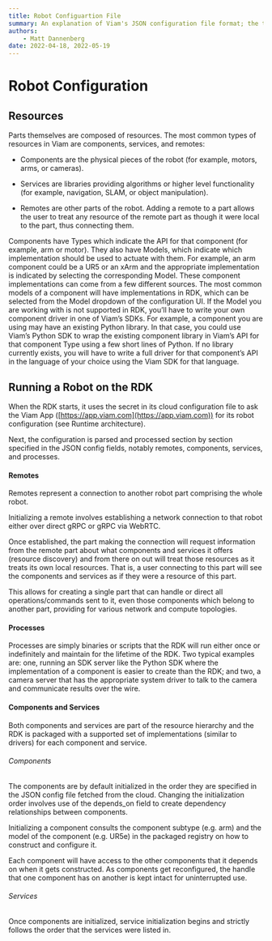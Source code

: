 ```yaml
---
title: Robot Configuartion File
summary: An explanation of Viam's JSON configuration file format; the top level fields, their meanings, and example entries.
authors:
    - Matt Dannenberg
date: 2022-04-18, 2022-05-19
---
```

# Robot Configuration

## Resources
Parts themselves are composed of resources.
The most common types of resources in Viam are components, services, and remotes:

* Components are the physical pieces of the robot (for example, motors, arms, or cameras).

* Services are libraries providing algorithms or higher level functionality (for example, navigation, SLAM, or object manipulation).

* Remotes are other parts of the robot.
Adding a remote to a part allows the user to treat any resource of the remote part as though it were local to the part, thus connecting them.

Components have Types which indicate the API for that component (for example, arm or motor).
They also have Models, which indicate which implementation should be used to actuate with them.
For example, an arm component could be a UR5 or an xArm and the appropriate implementation is indicated by selecting the corresponding Model.
These component implementations can come from a few different sources.
The most common models of a component will have implementations in RDK, which can be selected from the Model dropdown of the configuration UI.
If the Model you are working with is not supported in RDK, you’ll have to write your own component driver in one of Viam’s SDKs.
For example, a component you are using may have an existing Python library.
In that case, you could use Viam’s Python SDK to wrap the existing component library in Viam’s API for that component Type using a few short lines of Python.
If no library currently exists, you will have to write a full driver for that component’s API in the language of your choice using the Viam SDK for that language.

## Running a Robot on the RDK
When the RDK starts, it uses the secret in its cloud configuration file to ask the Viam App ([https://app.viam.com](https://app.viam.com)) for its robot configuration (see Runtime architecture).

Next, the configuration is parsed and processed section by section specified in the JSON config fields, notably remotes, components, services, and processes.

#### Remotes
Remotes represent a connection to another robot part comprising the whole robot.

Initializing a remote involves establishing a network connection to that robot either over direct gRPC or gRPC via WebRTC.

Once established, the part making the connection will request information from the remote part about what components and services it offers (resource discovery) and from there on out will treat those resources as it treats its own local resources.
That is, a user connecting to this part will see the components and services as if they were a resource of this part.

This allows for creating a single part that can handle or direct all operations/commands sent to it, even those components which belong to another part, providing for various network and compute topologies.

#### Processes
Processes are simply binaries or scripts that the RDK will run either once or indefinitely and maintain for the lifetime of the RDK.
Two typical examples are: one, running an SDK server like the Python SDK where the implementation of a component is easier to create than the RDK; and two, a camera server that has the appropriate system driver to talk to the camera and communicate results over the wire.

#### Components and Services
Both components and services are part of the resource hierarchy and the RDK is packaged with a supported set of implementations (similar to drivers) for each component and service.

###### Components
The components are by default initialized in the order they are specified in the JSON config file fetched from the cloud.
Changing the initialization order involves use of the depends_on field to create dependency relationships between components.

Initializing a component consults the component subtype (e.g. arm) and the model of the component (e.g. UR5e) in the packaged registry on how to construct and configure it.

Each component will have access to the other components that it depends on when it gets constructed.
As components get reconfigured, the handle that one component has on another is kept intact for uninterrupted use.

###### Services
Once components are initialized, service initialization begins and strictly follows the order that the services were listed in.

